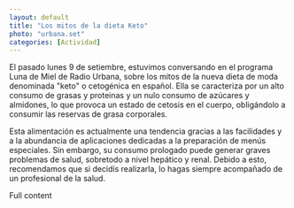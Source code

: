 ```yaml
---
layout: default
title: "Los mitos de la dieta Keto"
photo: "urbana.set"
categories: [Actividad]
---
```

El pasado lunes 9 de setiembre, estuvimos conversando en el programa Luna de Miel de Radio Urbana, sobre los mitos de la nueva dieta de moda denominada "keto" o cetogénica en español. Ella se caracteriza por un alto consumo de grasas y proteinas y un nulo consumo de azúcares y almidones, lo que provoca un estado de cetosis en el cuerpo, obligándolo a consumir las reservas de grasa corporales.

Esta alimentación es actualmente una tendencia gracias a las facilidades y a la abundancia de aplicaciones dedicadas a la preparación de menús especiales. Sin embargo, su consumo prologado puede generar graves problemas de salud, sobretodo a nivel hepático y renal. Debido a esto, recomendamos que si decidís realizarla, lo hagas siempre acompañado de un profesional de la salud. 
<!-- more -->
Full content